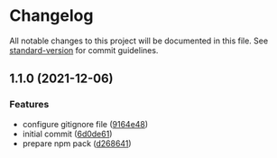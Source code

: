 # Changelog

All notable changes to this project will be documented in this file. See [standard-version](https://github.com/conventional-changelog/standard-version) for commit guidelines.

## 1.1.0 (2021-12-06)


### Features

* configure gitignore file ([9164e48](https://github.com/JonDotsoy/generators-utils/commit/9164e48ef9c790b6fdf94ed4b22560a8222cace6))
* initial commit ([6d0de61](https://github.com/JonDotsoy/generators-utils/commit/6d0de617a9d65028d52908c870edca2c47dcfdc8))
* prepare npm pack ([d268641](https://github.com/JonDotsoy/generators-utils/commit/d2686416bad07c2b074e2f8a6e28c346d377582f))
